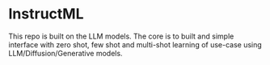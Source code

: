 # InstructML
This repo is built on the LLM models. The core is to built and simple interface with zero shot, few shot and multi-shot learning of use-case using LLM/Diffusion/Generative models.

